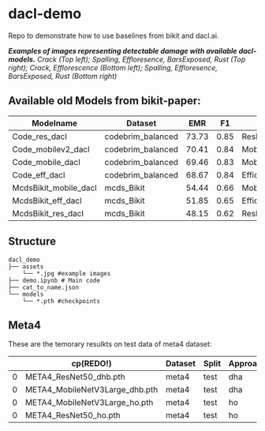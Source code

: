 # dacl-demo

Repo to demonstrate how to use baselines from bikit and dacl.ai.


***Examples of images representing detectable damage with available dacl-models.** Crack (Top left); Spalling, Effloresence, BarsExposed, Rust (Top right); Crack, Efflorescence (Bottom left); Spalling, Effloresence, BarsExposed, Rust (Bottom right)*

## Available old Models from bikit-paper:

| Modelname             | Dataset           | EMR   | F1   | Tag          | Checkpoint                |
|-----------------------|-------------------|-------|------|--------------|---------------------------|
| Code_res_dacl         | codebrim_balanced | 73.73 | 0.85 | ResNet       | Code_res_dacl.pth         |
| Code_mobilev2_dacl    | codebrim_balanced |70.41  | 0.84 | MobileNetV2  | Code_mobilev2_dacl.pth    |
| Code_mobile_dacl      | codebrim_balanced | 69.46 | 0.83 | MobileNet    | Code_mobile_dacl.pth      |
| Code_eff_dacl         | codebrim_balanced | 68.67 | 0.84 | EfficientNet | Code_eff_dacl.pth         |
| McdsBikit_mobile_dacl | mcds_Bikit        | 54.44 | 0.66 | MobileNet    | McdsBikit_mobile_dacl.pth |
| McdsBikit_eff_dacl    | mcds_Bikit        | 51.85 | 0.65 | EfficientNet | McdsBikit_eff_dacl.pth    |
| McdsBikit_res_dacl    | mcds_Bikit        | 48.15 | 0.62 | ResNet       | McdsBikit_res_dacl.pth    |


## Structure

```
dacl_demo
├── assets
	└── *.jpg #example images
├── demo.ipynb # Main code
├── cat_to_name.json
└── models
	└── *.pth #checkpoints
```

## Meta4

These are the temorary resulkts on test data of meta4 dataset:

|   | cp(REDO!)                      | Dataset | Split | Approach | Base      | ExactMatchRatio   | F1                | Precision         | Recall            | Accuracy          | AUROC             | Recall-NoDamage   | Recall-Crack      | Recall-Efflorescence | Recall-Spalling   | Recall-BarsExposed | Recall-Rust       |
|---|--------------------------------|---------|-------|----------|-----------|-------------------|-------------------|-------------------|-------------------|-------------------|-------------------|-------------------|-------------------|----------------------|-------------------|--------------------|-------------------|
| 0 | META4_ResNet50_dhb.pth         | meta4   | test  | dha      | resnet    | 0.802309007981756 | 0.795473635196686 | 0.857846617698669 | 0.760902106761932 | 0.938070178031921 | 0.974837720394134 | 0.987699866294861 | 0.666051685810089 | 0.670391082763672    | 0.855555534362793 | 0.733333349227905  | 0.65238094329834  |
| 0 | META4_MobileNetV3Large_dhb.pth | meta4   | test  | dha      | mobilenet | 0.792759407069555 | 0.799630284309387 | 0.861323773860931 | 0.767789840698242 | 0.934601902961731 | 0.976343631744385 | 0.988314867019653 | 0.647908985614777 | 0.692737400531769    | 0.811111092567444 | 0.661904752254486  | 0.80476188659668  |
| 0 | META4_MobileNetV3Large_ho.pth  | meta4   | test  | ho       | mobilenet | 0.653363740022805 | 0.69956374168396  | 0.821889638900757 | 0.662285447120667 | 0.889609456062317 | 0.944478988647461 | 0.986777365207672 | 0.364083647727966 | 0.54189944267273     | 0.766666650772095 | 0.609523832798004  | 0.704761922359467 |
| 0 | META4_ResNet50_ho.pth          | meta4   | test  | ho       | resnet    | 0.637115165336374 | 0.613096415996552 | 0.785095512866974 | 0.555492520332336 | 0.883575677871704 | 0.932595193386078 | 0.973247230052948 | 0.360086113214493 | 0.312849164009094    | 0.596296310424805 | 0.519047617912293  | 0.571428596973419 |
